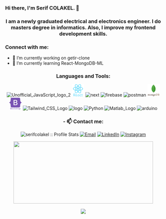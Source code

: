 ### Hi there, I'm Serif COLAKEL. 👋

<h3 align="center">I am a newly graduated electrical and electronics engineer. I do masters degree in informatics. Also, I improve my frontend development skills.</h3>

<h3 align="left">Connect with me:</h3>
<p align="left">
  
</p>

- 🔭 I’m currently working on getir-clone
- 🌱 I’m currently learning React-MongoDB-ML

<h3 align="center">Languages and Tools:</h3>

<p align="center">  
  
  <img  src="https://upload.wikimedia.org/wikipedia/commons/thumb/9/99/Unofficial_JavaScript_logo_2.svg/480px-Unofficial_JavaScript_logo_2.svg.png" alt="Unofficial_JavaScript_logo_2" width="40" height="40"/> 
  <img  src="https://raw.githubusercontent.com/devicons/devicon/master/icons/react/react-original-wordmark.svg" alt="react" width="40" height="40"/> 
  <img  src="https://seeklogo.com/images/N/next-js-logo-8FCFF51DD2-seeklogo.com.png" alt="next" width="40" height="40"/>
  <img  src="https://www.vectorlogo.zone/logos/firebase/firebase-icon.svg" alt="firebase" width="40" height="40"/> 
  <img  src="https://www.vectorlogo.zone/logos/getpostman/getpostman-icon.svg" alt="postman" width="40" height="40"/>
   <img  src="https://raw.githubusercontent.com/devicons/devicon/master/icons/mongodb/mongodb-original-wordmark.svg" alt="mongodb" width="40" height="40"/> 
   <img  src="https://raw.githubusercontent.com/devicons/devicon/master/icons/bootstrap/bootstrap-plain-wordmark.svg" alt="matlab" width="40" height="40"/> 
  <img  src="https://upload.wikimedia.org/wikipedia/commons/thumb/d/d5/Tailwind_CSS_Logo.svg/1000px-Tailwind_CSS_Logo.svg.png" alt="Tailwind_CSS_Logo" width="40" height="40"/> 
  <img  src="https://v4.mui.com/static/logo.png" alt="logo" width="40" height="40"/> 
  <img  src="https://upload.wikimedia.org/wikipedia/commons/thumb/c/c3/Python-logo-notext.svg/800px-Python-logo-notext.svg.png" alt="Python" width="40" height="40"/> 
  <img  src="https://upload.wikimedia.org/wikipedia/commons/2/21/Matlab_Logo.png" alt="Matlab_Logo" width="40" height="40"/> 
   <img  src="https://cdn.worldvectorlogo.com/logos/arduino-1.svg" alt="arduino" width="40" height="40"/> 
 
  </p>
  
<h3 align="center">- 📫 Contact me:</h3>

<p align="center">
<img src="https://komarev.com/ghpvc/?username=serifcolakel&color=green" alt="serifcolakel :: Profile Stats"></a>
<a href="mailto:serifcolakel0@gmail.com"><img alt="Email" src="https://img.shields.io/badge/Email-serifcolakel0@gmail.com-red?style=flat&logo=gmail"></a>
<a href="https://www.linkedin.com/in/serifcolakel/" target="_blank"><img alt="LinkedIn" src="https://img.shields.io/badge/LinkedIn-@serifcolakel-blue?style=flat&logo=linkedin"></a>
<a href="https://www.instagram.com/serifcolakell/"><img alt="Instagram" src="https://img.shields.io/badge/Instagram-serifcolakell-red?style=flat-square&logo=instagram"></a>
</p>

<p align="center">
  <img src="https://github-readme-stats.vercel.app/api?username=serifcolakel&show_icons=true&theme=tokyonight" width="450" height="200">
</p>
<p align="center">
<img src="https://github-readme-stats.vercel.app/api/top-langs/?username=serifcolakel&layout=compact&theme=tokyonight" height="180">
  </p>
<!--
**serifcolakel/serifcolakel** is a ✨ _special_ ✨ repository because its `README.md` (this file) appears on your GitHub profile.

Here are some ideas to get you started:


- 👯 I’m looking to collaborate on ...
- 🤔 I’m looking for help with ...
- 💬 Ask me about ...
- 📫 How to reach me: ...
- 😄 Pronouns: ...
- ⚡ Fun fact: ...
-->
